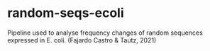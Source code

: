 # random-seqs-ecoli
Pipeline used to analyse frequency changes of random sequences expressed in E. coli. (Fajardo Castro &amp; Tautz, 2021)
